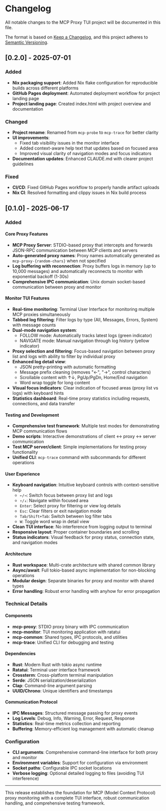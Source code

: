 # Changelog

All notable changes to the MCP Proxy TUI project will be documented in this file.

The format is based on [Keep a Changelog](https://keepachangelog.com/en/1.0.0/),
and this project adheres to [Semantic Versioning](https://semver.org/spec/v2.0.0.html).

## [0.2.0] - 2025-07-01

### Added
- **Nix packaging support**: Added Nix flake configuration for reproducible builds across different platforms
- **GitHub Pages deployment**: Automated deployment workflow for project landing page
- **Project landing page**: Created index.html with project overview and documentation

### Changed
- **Project rename**: Renamed from `mcp-probe` to `mcp-trace` for better clarity
- **UI improvements**: 
  - Fixed tab visibility issues in the monitor interface
  - Added context-aware help text that updates based on focused area
  - Improved visual clarity of navigation modes and focus indicators
- **Documentation updates**: Enhanced CLAUDE.md with clearer project guidelines

### Fixed
- **CI/CD**: Fixed GitHub Pages workflow to properly handle artifact uploads
- **Nix CI**: Resolved formatting and clippy issues in Nix build process

## [0.1.0] - 2025-06-17

### Added

#### Core Proxy Features
- **MCP Proxy Server**: STDIO-based proxy that intercepts and forwards JSON-RPC communication between MCP clients and servers
- **Auto-generated proxy names**: Proxy names automatically generated as `mcp-proxy-{random-chars}` when not specified
- **Log buffering with reconnection**: Proxy buffers logs in memory (up to 10,000 messages) and automatically reconnects to monitor with exponential backoff (1-30s)
- **Comprehensive IPC communication**: Unix domain socket-based communication between proxy and monitor

#### Monitor TUI Features
- **Real-time monitoring**: Terminal User Interface for monitoring multiple MCP proxies simultaneously
- **Tabbed log filtering**: Filter logs by type (All, Messages, Errors, System) with message counts
- **Dual-mode navigation system**: 
  - FOLLOW mode: Automatically tracks latest logs (green indicator)
  - NAVIGATE mode: Manual navigation through log history (yellow indicator)
- **Proxy selection and filtering**: Focus-based navigation between proxy list and logs with ability to filter by individual proxy
- **Enhanced log detail view**: 
  - JSON pretty-printing with automatic formatting
  - Message prefix cleaning (removes "<-", "->", control characters)
  - Scrollable content with ↑↓, PgUp/PgDn, Home/End navigation
  - Word wrap toggle for long content
- **Visual focus indicators**: Clear indication of focused areas (proxy list vs logs) with keyboard hints
- **Statistics dashboard**: Real-time proxy statistics including requests, connections, and data transfer

#### Testing and Development
- **Comprehensive test framework**: Multiple test modes for demonstrating MCP communication flows
- **Demo scripts**: Interactive demonstrations of client ↔ proxy ↔ server communication
- **Test MCP server/client**: Simple implementations for testing proxy functionality
- **Unified CLI**: `mcp-trace` command with subcommands for different operations

#### User Experience
- **Keyboard navigation**: Intuitive keyboard controls with context-sensitive help
  - `←/→`: Switch focus between proxy list and logs
  - `↑/↓`: Navigate within focused area
  - `Enter`: Select proxy for filtering or view log details
  - `Esc`: Clear filters or exit navigation mode
  - `Tab/Shift+Tab`: Switch between log filter tabs
  - `W`: Toggle word wrap in detail view
- **Clean TUI interface**: No interference from logging output to terminal
- **Responsive layout**: Proper container boundaries and scrolling
- **Status indicators**: Visual feedback for proxy status, connection state, and navigation modes

#### Architecture
- **Rust workspace**: Multi-crate architecture with shared common library
- **Async/await**: Full tokio-based async implementation for non-blocking operations
- **Modular design**: Separate binaries for proxy and monitor with shared types
- **Error handling**: Robust error handling with anyhow for error propagation

### Technical Details

#### Components
- **mcp-proxy**: STDIO proxy binary with IPC communication
- **mcp-monitor**: TUI monitoring application with ratatui
- **mcp-common**: Shared types, IPC protocols, and utilities
- **mcp-trace**: Unified CLI for debugging and testing

#### Dependencies
- **Rust**: Modern Rust with tokio async runtime
- **Ratatui**: Terminal user interface framework
- **Crossterm**: Cross-platform terminal manipulation
- **Serde**: JSON serialization/deserialization
- **Clap**: Command-line argument parsing
- **UUID/Chrono**: Unique identifiers and timestamps

#### Communication Protocol
- **IPC Messages**: Structured message passing for proxy events
- **Log Levels**: Debug, Info, Warning, Error, Request, Response
- **Statistics**: Real-time metrics collection and reporting
- **Buffering**: Memory-efficient log management with automatic cleanup

### Configuration
- **CLI arguments**: Comprehensive command-line interface for both proxy and monitor
- **Environment variables**: Support for configuration via environment
- **Socket paths**: Configurable IPC socket locations
- **Verbose logging**: Optional detailed logging to files (avoiding TUI interference)

---

This release establishes the foundation for MCP (Model Context Protocol) proxy monitoring with a complete TUI interface, robust communication handling, and comprehensive testing framework.

